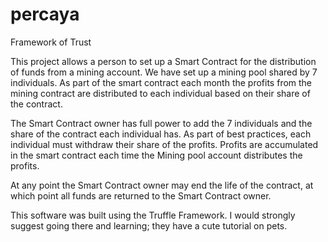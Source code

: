 # percaya
Framework of Trust

This project allows a person to set up a Smart Contract for the distribution of funds from a mining account. We have set up a mining pool shared by 7 individuals. As part of the smart contract each month the profits from the mining contract are distributed to each individual based on their share of the contract.

The Smart Contract owner has full power to add the 7 individuals and the share of the contract each individual has. As part of best practices, each individual must withdraw their share of the profits. Profits are accumulated in the smart contract each time the Mining pool account distributes the profits.

At any point the Smart Contract owner may end the life of the contract, at which point all funds are returned to the Smart Contract owner.

This software was built using the Truffle Framework. I would strongly suggest going there and learning; they have a cute tutorial on pets.
